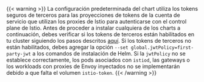 ---
---
{{< warning >}}
La configuración predeterminada del chart utiliza los tokens seguros de terceros para las
proyecciones de tokens de la cuenta de servicio que utilizan los proxies de Istio para autenticarse con el
control plane de Istio. Antes de proceder a instalar cualquiera de los charts a continuación, debes
verificar si los tokens de terceros están habilitados en tu cluster siguiendo los pasos
descritos [aquí](/es/docs/ops/best-practices/security/#configure-third-party-service-account-tokens).
Si los tokens de terceros no están habilitados, debes agregar la opción
`--set global.jwtPolicy=first-party-jwt` a los comandos de instalación de Helm.
Si la `jwtPolicy` no se establece correctamente, los pods asociados con `istiod`,
las gateways o los workloads con proxies de Envoy inyectados no se implementarán debido
a que falta el volumen `istio-token`.
{{< /warning >}}
